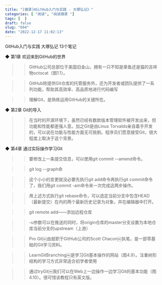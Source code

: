 ```yaml
---
title: "[摘录]《GitHub入门与实践 - 大塚弘记》"
categories: [ "阅读", "阅读摘录 "]
tags: [  ]
draft: false
slug: "694"
date: "2022-12-17 11:02:13"
---
```


GitHub入门与实践
大塚弘记
13个笔记


◆ 第1章 欢迎来到GitHub的世界

>> GitHub公司总部位于美国旧金山，拥有一只不知是章鱼还是猫的吉祥物octocat（图1.1）。

>> GitHub除提供Git仓库的托管服务外，还为开发者或团队提供了一系列功能，帮助其高效率、高品质地进行代码编写

>> 理解Git，是熟练运用GitHub的关键所在。


◆ 第2章 Git的导入

>> 在当时的开源环境下，虽然已经有数款版本管理软件被开发出来，但功能和性能都差强人意。加之Git是由Linus Torvalds亲自着手开发的，可以说在功能与性能方面无可挑剔。程序员们愿意接受Git，很大程度上取决于这个背景。


◆ 第4章 通过实际操作学习Git

>> 要修改上一条提交信息，可以使用git commit --amend命令。

>> git log --graph命

>> 这个小小的变更就没必要先执行git add命令再执行git commit命令了，我们用git commit -am命令来一次完成这两步操作。

>> 用上述方式执行git rebase命令，可以选定当前分支中包含HEAD（最新提交）在内的两个最新历史记录为对象，并在编辑器中打开。

>> git remote add——添加远程仓库

>> -u参数可以在推送的同时，将origin仓库的master分支设置为本地仓库当前分支的upstream（上游）

>> Pro Git￼由就职于GitHub公司的Scott Chacon￼执笔，是一部零基础的Git学习资料。

>> LearnGitBranching￼是学习Git基本操作的网站（图4.9）。注重树形结构的学习方式非常适合初学者使用

>> 通过tryGit￼我们可以在Web上一边操作一边学习Git的基本功能（图4.10）。很可惜该教程只有英文版。


